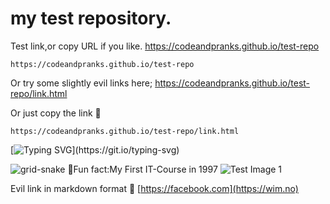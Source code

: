 # my test repository.
Test  link,or copy URL if you like.
https://codeandpranks.github.io/test-repo 
```
https://codeandpranks.github.io/test-repo
```
Or try some slightly evil links here;
https://codeandpranks.github.io/test-repo/link.html

Or just copy the link 🔗 
```
https://codeandpranks.github.io/test-repo/link.html
```
[![Typing SVG](https://readme-typing-svg.demolab.com?font=Fira+Code&duration=3000&pause=200&color=F7697A&background=A1A1A100&width=435&lines=Welcome+to+code+and+pranks%2C+;a+live+test+page+for++code+fun.)](https://git.io/typing-svg)


![grid-snake](https://user-images.githubusercontent.com/94220731/198875879-db8010bf-01c8-4f34-98c7-3dd8a0a6e734.svg)
🤠Fun fact:My First IT-Course in 1997
![Test Image 1](https://github.com/CodeAndPranks/test-repo/blob/main/PXL_20250203_231900952.jpg)

Evil link in markdown format 🔗 
[https://facebook.com](https://wim.no)
